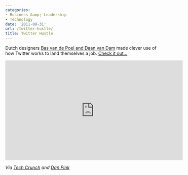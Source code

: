 ```yaml
---
categories:
- Business &amp; Leadership
- Technology
date: '2011-08-31'
url: /twitter-hustle/
title: Twitter Hustle
---
```


Dutch designers <a href="http://wonderyears.nl/">Bas van de Poel and Daan van Dam</a> made clever use of how Twitter works to land themselves a job. <a href="http://vimeo.com/25812909">Check it out...</a>

<iframe class="alignc" src="https://player.vimeo.com/video/25812909" width="560" height="315" frameborder="0"></iframe>

<em>Via <a href="http://techcrunch.com/2011/07/05/dutch-ad-creatives-land-a-job-with-clever-twitter-hack/">Tech Crunch</a> and <a href="https://twitter.com/DanielPink">Dan Pink</a></em>